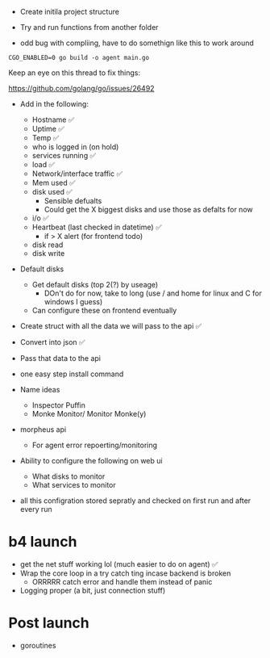 * Create initila project structure

* Try and run functions from another folder

* odd bug with compliing, have to do somethign like this to work around

```
CGO_ENABLED=0 go build -o agent main.go
```

Keep an eye on this thread to fix things:

<https://github.com/golang/go/issues/26492>


* Add in the following:
    * Hostname ✅
    * Uptime ✅
    * Temp ✅
    * who is logged in (on hold)
    * services running ✅
    * load ✅
    * Network/interface traffic ✅
    * Mem used  ✅
    * disk used ✅ 
        * Sensible defualts
        * Could get the X biggest disks and use those as defalts for now
    * i/o ✅
    * Heartbeat (last checked in datetime) ✅
        * if > X alert (for frontend todo)
    * disk read
    * disk write
    
* Default disks
    * Get default disks (top 2(?) by useage)
        * DOn't do for now, take to long (use / and home for linux and C for
          windows I guess)
    * Can configure these on frontend eventually
   


* Create struct with all the data we will pass to the api ✅
* Convert into json ✅
* Pass that data to the api






* one easy step install command

* Name ideas
    * Inspector Puffin
    * Monke Monitor/ Monitor Monke(y)

* morpheus api 
    * For agent error repoerting/monitoring


* Ability to configure the following on web ui
    * What disks to monitor 
    * What services to monitor

* all this configration stored sepratly and checked on first run and after
  every run

# b4 launch

* get the net stuff working lol (much easier to do on agent) ✅
* Wrap the core loop in a try catch ting incase backend is broken 
    * ORRRRR catch error and handle them instead of panic
* Logging proper (a bit, just connection stuff)


# Post launch

* goroutines
